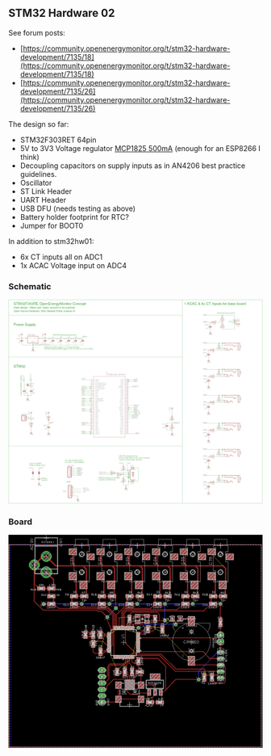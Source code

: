## STM32 Hardware 02

See forum posts:

- [https://community.openenergymonitor.org/t/stm32-hardware-development/7135/18](https://community.openenergymonitor.org/t/stm32-hardware-development/7135/18)
- [https://community.openenergymonitor.org/t/stm32-hardware-development/7135/26](https://community.openenergymonitor.org/t/stm32-hardware-development/7135/26)

The design so far:

- STM32F303RET 64pin
- 5V to 3V3 Voltage regulator [MCP1825 500mA](http://ww1.microchip.com/downloads/en/devicedoc/22056b.pdf) (enough for an ESP8266 I think)
- Decoupling capacitors on supply inputs as in AN4206 best practice guidelines. 
- Oscillator 
- ST Link Header
- UART Header
- USB DFU (needs testing as above)
- Battery holder footprint for RTC?
- Jumper for BOOT0

In addition to stm32hw01:

- 6x CT inputs all on ADC1
- 1x ACAC Voltage input on ADC4

### Schematic

![schematic.png](schematic.png)

### Board

![board.png](board.png)
